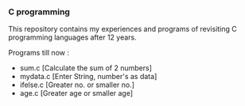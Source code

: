 ### C programming

This repository contains my experiences and programs of revisiting C programming languages after 12 years.

Programs till now :
- sum.c [Calculate the sum of 2 numbers]
- mydata.c [Enter String, number's as data]
- ifelse.c [Greater no. or smaller no.]
- age.c [Greater age or smaller age]